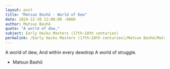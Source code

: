 ```yaml
---
layout: post
title: "Matsuo Bashō - World of Dew"
date: 2024-12-30 12:00:00 -0000
author: Matsuo Bashō
quote: "A world of dew,"
subject: Early Haiku Masters (17th–18th centuries)
permalink: /Early Haiku Masters (17th–18th centuries)/Matsuo Bashō/Matsuo Bashō - World of Dew
---
```


A world of dew,
And within every dewdrop
A world of struggle.

- Matsuo Bashō
